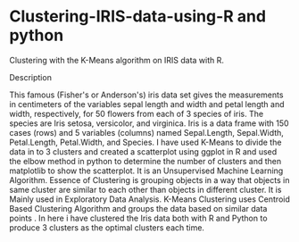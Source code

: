 # Clustering-IRIS-data-using-R and python
Clustering with the K-Means algorithm on IRIS data with R.

Description

This famous (Fisher's or Anderson's) iris data set gives the measurements in centimeters of the variables sepal length and width and petal length and width, respectively, for 50 flowers from each of 3 species of iris. The species are Iris setosa, versicolor, and virginica.
Iris is a data frame with 150 cases (rows) and 5 variables (columns) named Sepal.Length, Sepal.Width, Petal.Length, Petal.Width, and Species.
I have used K-Means to divide the data in to 3 clusters and created a scatterplot using ggplot in R and used the elbow method in python to determine the number of clusters and then matplotlib to show the scatterplot.
It is an Unsupervised Machine Learning Algorithm.
Essence of Clustering is grouping objects in a way that objects in same cluster are similar to each other than objects in different cluster.
It is Mainly used in Exploratory Data Analysis.
K-Means Clustering uses Centroid Based Clustering Algorithm and groups the data based on similar data points . In here i have clustered the Iris data both with R and Python to produce 3 clusters as the optimal clusters each time.






















